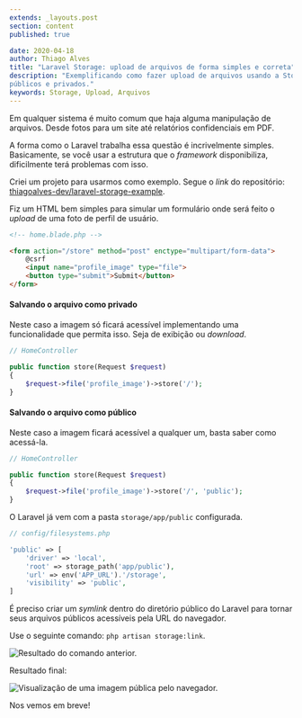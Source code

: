 ```yaml
---
extends: _layouts.post
section: content
published: true

date: 2020-04-18
author: Thiago Alves
title: "Laravel Storage: upload de arquivos de forma simples e correta"
description: "Exemplificando como fazer upload de arquivos usando a Storage do Laravel e a diferença de arquivos
públicos e privados."
keywords: Storage, Upload, Arquivos
---
```


Em qualquer sistema é muito comum que haja alguma manipulação de arquivos. Desde fotos para um site até relatórios
confidenciais em PDF.

A forma como o Laravel trabalha essa questão é incrivelmente simples. Basicamente, se você usar a estrutura que o
_framework_ disponibiliza, dificilmente terá problemas com isso.

Criei um projeto para usarmos como exemplo. Segue o _link_ do
repositório: [thiagoalves-dev/laravel-storage-example](https://github.com/thiagoalves-dev/laravel-storage-example).

Fiz um HTML bem simples para simular um formulário onde será feito o _upload_ de uma foto de perfil de usuário.

```html
<!-- home.blade.php -->

<form action="/store" method="post" enctype="multipart/form-data">
    @csrf
    <input name="profile_image" type="file">
    <button type="submit">Submit</button>
</form>
```

#### Salvando o arquivo como privado

Neste caso a imagem só ficará acessível implementando uma funcionalidade que permita isso. Seja de exibição ou
_download_.

```php
// HomeController

public function store(Request $request)
{
    $request->file('profile_image')->store('/');
}
```

#### Salvando o arquivo como público

Neste caso a imagem ficará acessível a qualquer um, basta saber como acessá-la.

```php
// HomeController

public function store(Request $request)
{
    $request->file('profile_image')->store('/', 'public');
}
```

O Laravel já vem com a pasta `storage/app/public` configurada.

```php
// config/filesystems.php

'public' => [
    'driver' => 'local',
    'root' => storage_path('app/public'),
    'url' => env('APP_URL').'/storage',
    'visibility' => 'public',
]
``` 

É preciso criar um _symlink_ dentro do diretório público do Laravel para tornar seus arquivos públicos acessíveis pela
URL do navegador.

Use o seguinte comando: `php artisan storage:link`.

<img src="/assets/images/post-laravel-storage/storage-on-public-folder.png" alt="Resultado do comando anterior.">

Resultado final:

<img src="/assets/images/post-laravel-storage/image-public-access.png" alt="Visualização de uma imagem pública pelo navegador.">

Nos vemos em breve!

